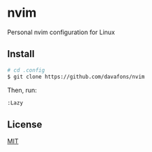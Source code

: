 # nvim
Personal nvim configuration for Linux

## Install

```sh
# cd .config
$ git clone https://github.com/davafons/nvim
```

Then, run:
```sh
:Lazy
``` 

## License

[MIT](LICENSE)
